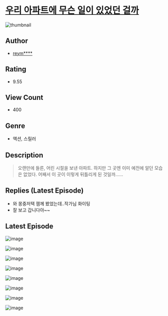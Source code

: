 # [우리 아파트에 무슨 일이 있었던 걸까](https://comic.naver.com/challenge/list?titleId=810167)
![thumbnail](https://image-comic.pstatic.net/user_contents_data/challenge_comic/2023/05/24/128209/upload_7305744817407026274_480x623.jpeg)

## Author
- [reym****](https://comic.naver.com/artistTitle?id=128209)

## Rating
- 9.55

## View Count
- 400

## Genre
- 액션, 스릴러

## Description
> 오랜만에 들른, 어린 시절을 보낸 아파트. 하지만 그 곳엔 이미 예전에 알던 모습은 없었다. 어째서 이 곳이 이렇게 뒤틀리게 된 것일까......

## Replies (Latest Episode)
- 와 몽중저택 잼께 봤었는데..작가님 화이팅
- 잘 보고 갑니다아~~

## Latest Episode
![image](https://image-comic.pstatic.net/user_contents_data/challenge_comic/2023/05/24/128209/upload_7089568728990954806.jpeg)

![image](https://image-comic.pstatic.net/user_contents_data/challenge_comic/2023/05/24/128209/upload_4135489947856745783.jpeg)

![image](https://image-comic.pstatic.net/user_contents_data/challenge_comic/2023/05/24/128209/upload_3834310824322949431.jpeg)

![image](https://image-comic.pstatic.net/user_contents_data/challenge_comic/2023/05/24/128209/upload_3978758074322400822.jpeg)

![image](https://image-comic.pstatic.net/user_contents_data/challenge_comic/2023/05/24/128209/upload_3833464209063162674.jpeg)

![image](https://image-comic.pstatic.net/user_contents_data/challenge_comic/2023/05/24/128209/upload_3775813318262219829.jpeg)

![image](https://image-comic.pstatic.net/user_contents_data/challenge_comic/2023/05/24/128209/upload_7076906959179559731.jpeg)

![image](https://image-comic.pstatic.net/user_contents_data/challenge_comic/2023/05/24/128209/upload_3617858767094505777.jpeg)
